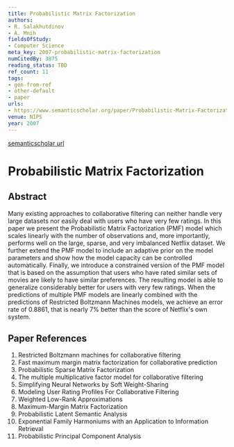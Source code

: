 ```yaml
---
title: Probabilistic Matrix Factorization
authors:
- R. Salakhutdinov
- A. Mnih
fieldsOfStudy:
- Computer Science
meta_key: 2007-probabilistic-matrix-factorization
numCitedBy: 3875
reading_status: TBD
ref_count: 11
tags:
- gen-from-ref
- other-default
- paper
urls:
- https://www.semanticscholar.org/paper/Probabilistic-Matrix-Factorization-Salakhutdinov-Mnih/e19971e7d100386b9b4cf4ea1a0782b62fe036e5?sort=total-citations
venue: NIPS
year: 2007
---
```


[semanticscholar url](https://www.semanticscholar.org/paper/Probabilistic-Matrix-Factorization-Salakhutdinov-Mnih/e19971e7d100386b9b4cf4ea1a0782b62fe036e5?sort=total-citations)

# Probabilistic Matrix Factorization

## Abstract

Many existing approaches to collaborative filtering can neither handle very large datasets nor easily deal with users who have very few ratings. In this paper we present the Probabilistic Matrix Factorization (PMF) model which scales linearly with the number of observations and, more importantly, performs well on the large, sparse, and very imbalanced Netflix dataset. We further extend the PMF model to include an adaptive prior on the model parameters and show how the model capacity can be controlled automatically. Finally, we introduce a constrained version of the PMF model that is based on the assumption that users who have rated similar sets of movies are likely to have similar preferences. The resulting model is able to generalize considerably better for users with very few ratings. When the predictions of multiple PMF models are linearly combined with the predictions of Restricted Boltzmann Machines models, we achieve an error rate of 0.8861, that is nearly 7% better than the score of Netflix's own system.

## Paper References

1. Restricted Boltzmann machines for collaborative filtering
2. Fast maximum margin matrix factorization for collaborative prediction
3. Probabilistic Sparse Matrix Factorization
4. The multiple multiplicative factor model for collaborative filtering
5. Simplifying Neural Networks by Soft Weight-Sharing
6. Modeling User Rating Profiles For Collaborative Filtering
7. Weighted Low-Rank Approximations
8. Maximum-Margin Matrix Factorization
9. Probabilistic Latent Semantic Analysis
10. Exponential Family Harmoniums with an Application to Information Retrieval
11. Probabilistic Principal Component Analysis
